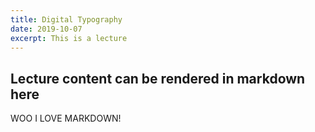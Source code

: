 ```yaml
---
title: Digital Typography
date: 2019-10-07
excerpt: This is a lecture
---
```

## Lecture content can be rendered in markdown here
WOO I LOVE MARKDOWN!